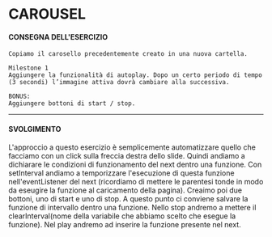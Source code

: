 # CAROUSEL

#### CONSEGNA DELL'ESERCIZIO

```
Copiamo il carosello precedentemente creato in una nuova cartella.

Milestone 1
Aggiungere la funzionalità di autoplay. Dopo un certo periodo di tempo (3 secondi) l’immagine attiva dovrà cambiare alla successiva.

BONUS:
Aggiungere bottoni di start / stop.
```
---
#### SVOLGIMENTO

L'approccio a questo esercizio è semplicemente automatizzare quello che facciamo con un click sulla freccia destra dello slide. Quindi andiamo a dichiarare le condizioni di funzionamento del next dentro una funzione. Con setInterval andiamo a temporizzare l'esecuzione di questa funzione nell'eventListener del next (ricordiamo di mettere le parentesi tonde in modo da eseugire la funzione al caricamento della pagina). Creaimo poi due bottoni, uno di start e uno di stop. A questo punto ci conviene salvare la funzione di intervallo dentro una funzione. Nello stop andremo a mettere il clearInterval(nome della variabile che abbiamo scelto che esegue la funzione). Nel play andremo ad inserire la funzione presente nel next.